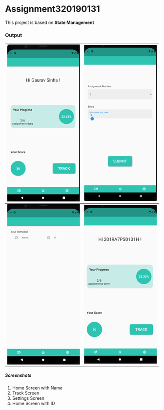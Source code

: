 # Assignment320190131
This project is based on **State Management**

### Output

| ![1](screenshots/home_name.PNG) | ![1](screenshots/track.PNG) |
| --- | --- |
| ![1](screenshots/settings.PNG) | ![1](screenshots/home_id.PNG) |

##### Screenshots
1. Home Screen with Name
2. Track Screen
3. Settings Screen
4. Home Screen with ID
